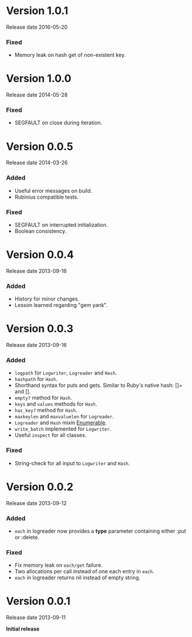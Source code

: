 # Version 1.0.1

Release date 2016-05-20

### Fixed

* Memory leak on hash get of non-existent key.

# Version 1.0.0

Release date 2014-05-28

### Fixed

* SEGFAULT on close during iteration.

# Version 0.0.5

Release date 2014-03-26

### Added

* Useful error messages on build.
* Rubinius compatible tests.

### Fixed

* SEGFAULT on interrupted initialization.
* Boolean consistency.

# Version 0.0.4

Release date 2013-09-16

### Added

* History for minor changes.
* Lesson learned regarding "gem yank".

# Version 0.0.3

Release date 2013-09-16

### Added

* ```logpath``` for ```Logwriter```, ```Logreader``` and ```Hash```.
* ```hashpath``` for ```Hash```.
* Shorthand syntax for puts and gets. Similar to Ruby's native hash: []= and [].
* ```empty?``` method for ```Hash```.
* ```keys``` and ```values``` methods for ```Hash```.
* ```has_key?``` method for ```Hash```.
* ```maxkeylen``` and ```maxvaluelen``` for ```Logreader```.
* ```Logreader``` and ```Hash``` mixin [Enumerable](http://ruby-doc.org/core-2.0.0/Enumerable.html).
* ```write_batch``` implemented for ```Logwriter```.
* Useful ```inspect``` for all classes.

### Fixed

* String-check for all input to ```Logwriter``` and ```Hash```.

# Version 0.0.2

Release date 2013-09-12

### Added

* ```each``` in logreader now provides a __type__ parameter containing either :put or :delete.

### Fixed

* Fix memory leak on ```each/get``` failure.
* Two allocations per call instead of one each entry in ```each```.
* ```each``` in logreader returns nil instead of empty string.


# Version 0.0.1

Release date 2013-09-11

__Initial release__

